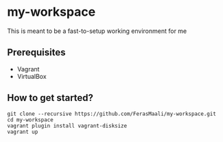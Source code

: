 # my-workspace
This is meant to be a fast-to-setup working environment for me

## Prerequisites
- Vagrant
- VirtualBox

## How to get started?
```
git clone --recursive https://github.com/FerasMaali/my-workspace.git
cd my-workspace
vagrant plugin install vagrant-disksize
vagrant up
```
